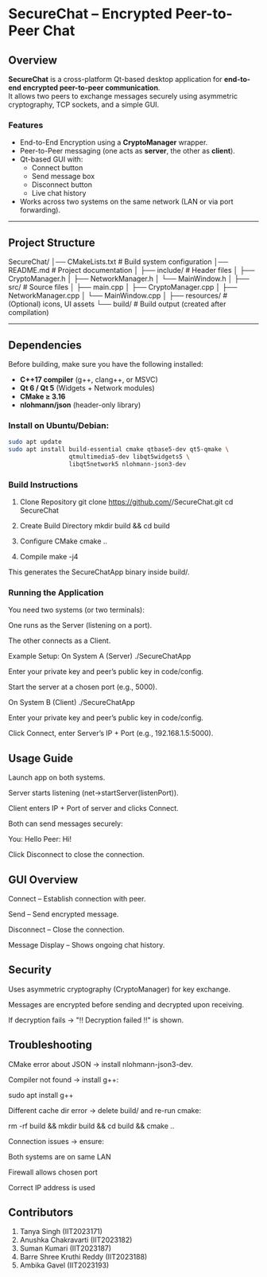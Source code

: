 #  SecureChat – Encrypted Peer-to-Peer Chat

## Overview
**SecureChat** is a cross-platform Qt-based desktop application for **end-to-end encrypted peer-to-peer communication**.  
It allows two peers to exchange messages securely using asymmetric cryptography, TCP sockets, and a simple GUI.

###  Features
- End-to-End Encryption using a **CryptoManager** wrapper.
- Peer-to-Peer messaging (one acts as **server**, the other as **client**).
- Qt-based GUI with:
  -  Connect button
  - Send message box
  -  Disconnect button
  -  Live chat history
- Works across two systems on the same network (LAN or via port forwarding).

---

## Project Structure
SecureChat/
│── CMakeLists.txt # Build system configuration
│── README.md # Project documentation
│
├── include/ # Header files
│ ├── CryptoManager.h
│ ├── NetworkManager.h
│ └── MainWindow.h
│
├── src/ # Source files
│ ├── main.cpp
│ ├── CryptoManager.cpp
│ ├── NetworkManager.cpp
│ └── MainWindow.cpp
│
├── resources/ # (Optional) icons, UI assets
└── build/ # Build output (created after compilation)

---

##  Dependencies
Before building, make sure you have the following installed:

- **C++17 compiler** (g++, clang++, or MSVC)
- **Qt 6 / Qt 5** (Widgets + Network modules)
- **CMake ≥ 3.16**
- **nlohmann/json** (header-only library)

### Install on Ubuntu/Debian:
```bash
sudo apt update
sudo apt install build-essential cmake qtbase5-dev qt5-qmake \
                 qtmultimedia5-dev libqt5widgets5 \
                 libqt5network5 nlohmann-json3-dev

```
### Build Instructions
 1. Clone Repository
git clone https://github.com/<your-username>/SecureChat.git
cd SecureChat

2. Create Build Directory
mkdir build && cd build

 3. Configure CMake
cmake ..

 4. Compile
make -j4


This generates the SecureChatApp binary inside build/.

### Running the Application

You need two systems (or two terminals):

One runs as the Server (listening on a port).

The other connects as a Client.

Example Setup:
On System A (Server)
./SecureChatApp


Enter your private key and peer’s public key in code/config.

Start the server at a chosen port (e.g., 5000).

On System B (Client)
./SecureChatApp


Enter your private key and peer’s public key in code/config.

Click Connect, enter Server’s IP + Port (e.g., 192.168.1.5:5000).

## Usage Guide

Launch app on both systems.

Server starts listening (net->startServer(listenPort)).

Client enters IP + Port of server and clicks Connect.

Both can send messages securely:

You: Hello
Peer: Hi!


Click Disconnect to close the connection.

##  GUI Overview

Connect – Establish connection with peer.

Send – Send encrypted message.

Disconnect – Close the connection.

Message Display – Shows ongoing chat history.

## Security

Uses asymmetric cryptography (CryptoManager) for key exchange.

Messages are encrypted before sending and decrypted upon receiving.

If decryption fails → "!! Decryption failed !!" is shown.

## Troubleshooting

CMake error about JSON → install nlohmann-json3-dev.

Compiler not found → install g++:

sudo apt install g++


Different cache dir error → delete build/ and re-run cmake:

rm -rf build && mkdir build && cd build && cmake ..


Connection issues → ensure:

Both systems are on same LAN

Firewall allows chosen port

Correct IP address is used

## Contributors
1. Tanya Singh (IIT2023171)
2. Anushka Chakravarti (IIT2023182)
3. Suman Kumari (IIT2023187)
4. Barre Shree Kruthi Reddy (IIT2023188)
5. Ambika Gavel (IIT2023193)
